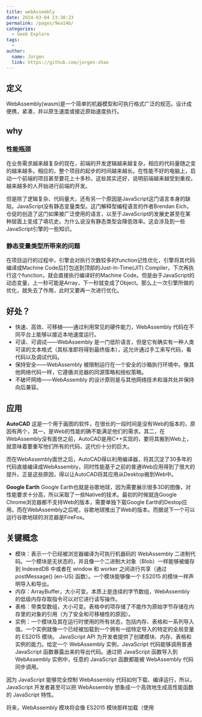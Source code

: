 ```yaml
---
title: webAssembly
date: 2024-03-04 23:38:23
permalink: /pages/9ea14b/
categories:
  - Geek Explore
tags:
  - 
author: 
  name: Jorgen
  link: https://github.com/jorgen-zhao
---
```

## 定义
WebAssembly(wasm)是一个简单的机器模型和可执行格式广泛的规范。设计成便携，紧凑，并以原生速度或接近原始速度执行。

## why
### 性能瓶颈
在业务需求越来越复杂的现在，前端的开发逻辑越来越复杂，相应的代码量随之变的越来越多。相应的，整个项目的起步的时间越来越长。在性能不好的电脑上，启动一个前端的项目甚至要花上十多秒。这些其实还好，说明前端越来越受到重视，越来越多的人开始进行前端的开发。

但是除了逻辑复杂、代码量大，还有另一个原因是JavaScript这门语言本身的缺陷，JavaScript没有静态变量类型。这门解释型编程语言的作者Brendan Eich，仓促的创造了这门如果被广泛使用的语言，以至于JavaScript的发展史甚至在某种层面上变成了填坑史。为什么说没有静态类型会降低效率。这会涉及到一些JavaScript引擎的一些知识。

### 静态变量类型所带来的问题
在项目运行的过程中，引擎会对执行次数较多的function记性优化，引擎将其代码编译成Machine Code后打包送到顶部的Just-In-Time(JIT) Compiler，下次再执行这个function，就会直接执行编译好的Machine Code。但是由于JavaScript的动态变量，上一秒可能是Array，下一秒就变成了Object。那么上一次引擎所做的优化，就失去了作用，此时又要再一次进行优化。

## 好处？
* 快速、高效、可移植——通过利用常见的硬件能力，WebAssembly 代码在不同平台上能够以接近本地速度运行。
* 可读、可调试——WebAssembly 是一门低阶语言，但是它有确实有一种人类可读的文本格式（其标准即将得到最终版本），这允许通过手工来写代码，看代码以及调试代码。
* 保持安全——WebAssembly 被限制运行在一个安全的沙箱执行环境中。像其他网络代码一样，它遵循浏览器的同源策略和授权策略。
* 不破坏网络——WebAssembly 的设计原则是与其他网络技术和谐共处并保持向后兼容。

## 应用
**AutoCAD**
这是一个用于画图的软件，在很长的一段时间是没有Web的版本的，原因有两个，其一，是Web的性能的确不能满足他们的需求。其二，在WebAssembly没有面世之前，AutoCAD是用C++实现的，要将其搬到Web上，就意味着要重写他们所有的代码，这代价十分的巨大。

而在WebAssembly面世之后，AutoCAD得以利用编译器，将其沉淀了30多年的代码直接编译成WebAssembly，同时性能基于之前的普通Web应用得到了很大的提升。正是这些原因，得以让AutoCAD将其应用从Desktop搬到Web中。

**Google Earth**
Google Earth也就是谷歌地球，因为需要展示很多3D的图像，对性能要求十分高，所以采取了一些Native的技术。最初的时候就连Google Chrome浏览器都不支持Web的版本，需要单独下载Google Earth的Destop应用。而在WebAssembly之后呢，谷歌地球推出了Web的版本。而据说下一个可以运行谷歌地球的浏览器是FireFox。

## 关键概念
* 模块：表示一个已经被浏览器编译为可执行机器码的 WebAssembly 二进制代码。一个模块是无状态的，并且像一个二进制大对象（Blob）一样能够被缓存到 IndexedDB 中或者在 window 和 worker 之间进行共享（通过 postMessage() (en-US) 函数）。一个模块能够像一个 ES2015 的模块一样声明导入和导出。
* 内存：ArrayBuffer，大小可变。本质上是连续的字节数组，WebAssembly 的低级内存存取指令可以对它进行读写操作。
* 表格：带类型数组，大小可变。表格中的项存储了不能作为原始字节存储在内存里的对象的引用（为了安全和可移植性的原因）。
* 实例：一个模块及其在运行时使用的所有状态，包括内存、表格和一系列导入值。一个实例就像一个已经被加载到一个拥有一组特定导入的特定的全局变量的 ES2015 模块。
JavaScript API 为开发者提供了创建模块、内存、表格和实例的能力。给定一个 WebAssembly 实例，JavaScript 代码能够调用普通 JavaScript 函数暴露出来的导出代码。通过把 JavaScript 函数导入到 WebAssembly 实例中，任意的 JavaScript 函数都能被 WebAssembly 代码同步调用。

因为 JavaScript 能够完全控制 WebAssembly 代码如何下载、编译运行，所以，JavaScript 开发者甚至可以把 WebAssembly 想象成一个高效地生成高性能函数的 JavaScript 特性。

将来，WebAssembly 模块将会像 ES2015 模块那样加载（使用<script type='module'>)，这也就意味着 JavaScript 代码能够像轻松地使用一个 ES2015 模块那样来获取、编译和导入一个 WebAssembly 模块。